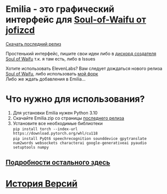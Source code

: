 # Emilia - это графический интерфейс для [Soul-of-Waifu от jofizcd](https://github.com/jofizcd/Soul-of-Waifu)

[Скачать последний релиз](https://github.com/Kajitsy/Emilia/releases/latest)

Простенький интерфейс, пишите свои идеи либо в [дискорд создателя Soul of Waifu](https://discord.gg/6UvYzBKCZK) т.к. я там есть, либо в Issues 

Хотите использовать ElevenLabs? Вам следует дождаться нового релиза [Soul of Waifu](https://github.com/jofizcd/Soul-of-Waifu), либо использовать [мой форк](https://github.com/Kajitsy/Soul-of-Waifu)
<br>
Либо же ждать добавления в Emilia...

# Что нужно для использования?
1. Для установки Emilia нужен Python 3.10
2. Скачайте Emilia.zip со страницы [последнего релиза](https://github.com/Kajitsy/Emilia/releases/latest)
3. Установите все необходимые библиотеки <br>`pip install torch --index-url https://download.pytorch.org/whl/cu118` <br> `pip install PyQt6 speechrecognition sounddevice gpytranslate num2words websockets characterai google-generativeai pyaudio setuptools numpy`

## [Подробности остального здесь](https://github.com/Kajitsy/Emilia/wiki/%D0%A3%D1%81%D1%82%D0%B0%D0%BD%D0%BE%D0%B2%D0%BA%D0%B0)
# [История Версий](https://github.com/Kajitsy/Emilia/wiki/%D0%92%D0%B5%D1%80%D1%81%D0%B8%D0%B8)
